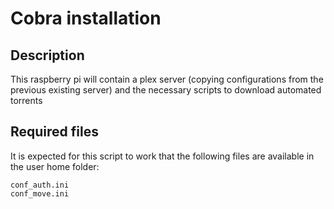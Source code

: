 # Cobra installation
## Description
This raspberry pi will contain a plex server (copying configurations from the previous existing server) and the necessary scripts to download automated torrents

## Required files
It is expected for this script to work that the following files are available in the user home folder:
```
conf_auth.ini
conf_move.ini
```
